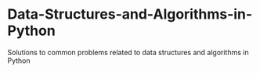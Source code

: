 # Data-Structures-and-Algorithms-in-Python
Solutions to common problems related to data structures and algorithms in Python 
